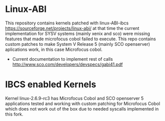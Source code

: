 # Linux-ABI
This repository contains kernels patched with linux-ABI-ibcs https://sourceforge.net/projects/linux-abi/ at that time the current  implementation for SYSV systems (mainly xenix and sco) were missing features that made microfocus cobol failed to execute. 
This repo contains custom patches to make System V Release 5 (mainly SCO openserver) aplications work, in this case Microfocus cobol.


* Current documentation to implement rest of calls
  http://www.sco.com/developers/devspecs/gabi41.pdf


# IBCS enabled Kernels
 Kernel linux-2.6.9-rc3 has Microfocus Cobol and SCO openserver 5 applications tested and working with custom patching for Microfocus Cobol which does not work out of the box due to needed syscalls implemented in this fork.
   
